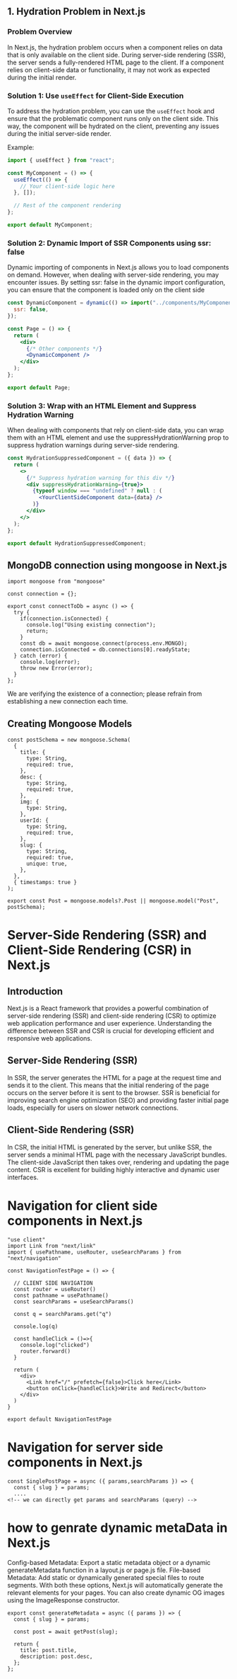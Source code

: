 ## 1. Hydration Problem in Next.js

### Problem Overview

In Next.js, the hydration problem occurs when a component relies on data that is only available on the client side. During server-side rendering (SSR), the server sends a fully-rendered HTML page to the client. If a component relies on client-side data or functionality, it may not work as expected during the initial render.

### Solution 1: Use `useEffect` for Client-Side Execution

To address the hydration problem, you can use the `useEffect` hook and ensure that the problematic component runs only on the client side. This way, the component will be hydrated on the client, preventing any issues during the initial server-side render.

Example:

```jsx
import { useEffect } from "react";

const MyComponent = () => {
  useEffect(() => {
    // Your client-side logic here
  }, []);

  // Rest of the component rendering
};

export default MyComponent;
```

### Solution 2: Dynamic Import of SSR Components using ssr: false

Dynamic importing of components in Next.js allows you to load components on demand. However, when dealing with server-side rendering, you may encounter issues. By setting ssr: false in the dynamic import configuration, you can ensure that the component is loaded only on the client side

```jsx
const DynamicComponent = dynamic(() => import("../components/MyComponent"), {
  ssr: false,
});

const Page = () => {
  return (
    <div>
      {/* Other components */}
      <DynamicComponent />
    </div>
  );
};

export default Page;
```

### Solution 3: Wrap with an HTML Element and Suppress Hydration Warning

When dealing with components that rely on client-side data, you can wrap them with an HTML element and use the suppressHydrationWarning prop to suppress hydration warnings during server-side rendering.

```jsx
const HydrationSuppressedComponent = ({ data }) => {
  return (
    <>
      {/* Suppress hydration warning for this div */}
      <div suppressHydrationWarning={true}>
        {typeof window === "undefined" ? null : (
          <YourClientSideComponent data={data} />
        )}
      </div>
    </>
  );
};

export default HydrationSuppressedComponent;
```

## MongoDB connection using mongoose in Next.js

```
import mongoose from "mongoose"

const connection = {};

export const connectToDb = async () => {
  try {
    if(connection.isConnected) {
      console.log("Using existing connection");
      return;
    }
    const db = await mongoose.connect(process.env.MONGO);
    connection.isConnected = db.connections[0].readyState;
  } catch (error) {
    console.log(error);
    throw new Error(error);
  }
};
```

We are verifying the existence of a connection; please refrain from establishing a new connection each time.

## Creating Mongoose Models

```
const postSchema = new mongoose.Schema(
  {
    title: {
      type: String,
      required: true,
    },
    desc: {
      type: String,
      required: true,
    },
    img: {
      type: String,
    },
    userId: {
      type: String,
      required: true,
    },
    slug: {
      type: String,
      required: true,
      unique: true,
    },
  },
  { timestamps: true }
);

export const Post = mongoose.models?.Post || mongoose.model("Post", postSchema);
```

# Server-Side Rendering (SSR) and Client-Side Rendering (CSR) in Next.js

## Introduction

Next.js is a React framework that provides a powerful combination of server-side rendering (SSR) and client-side rendering (CSR) to optimize web application performance and user experience. Understanding the difference between SSR and CSR is crucial for developing efficient and responsive web applications.

## Server-Side Rendering (SSR)

In SSR, the server generates the HTML for a page at the request time and sends it to the client. This means that the initial rendering of the page occurs on the server before it is sent to the browser. SSR is beneficial for improving search engine optimization (SEO) and providing faster initial page loads, especially for users on slower network connections.

## Client-Side Rendering (SSR)

In CSR, the initial HTML is generated by the server, but unlike SSR, the server sends a minimal HTML page with the necessary JavaScript bundles. The client-side JavaScript then takes over, rendering and updating the page content. CSR is excellent for building highly interactive and dynamic user interfaces.

# Navigation for client side components in Next.js

```
"use client"
import Link from "next/link"
import { usePathname, useRouter, useSearchParams } from "next/navigation"

const NavigationTestPage = () => {

  // CLIENT SIDE NAVIGATION
  const router = useRouter()
  const pathname = usePathname()
  const searchParams = useSearchParams()

  const q = searchParams.get("q")

  console.log(q)

  const handleClick = ()=>{
    console.log("clicked")
    router.forward()
  }

  return (
    <div>
      <Link href="/" prefetch={false}>Click here</Link>
      <button onClick={handleClick}>Write and Redirect</button>
    </div>
  )
}

export default NavigationTestPage

```

# Navigation for server side components in Next.js

```
const SinglePostPage = async ({ params,searchParams }) => {
  const { slug } = params;
  ....
<!-- we can directly get params and searchParams (query) -->
```

# how to genrate dynamic metaData in Next.js

Config-based Metadata: Export a static metadata object or a dynamic generateMetadata function in a layout.js or page.js file.
File-based Metadata: Add static or dynamically generated special files to route segments.
With both these options, Next.js will automatically generate the relevant <head> elements for your pages. You can also create dynamic OG images using the ImageResponse constructor.

```
export const generateMetadata = async ({ params }) => {
  const { slug } = params;

  const post = await getPost(slug);

  return {
    title: post.title,
    description: post.desc,
  };
};
```
